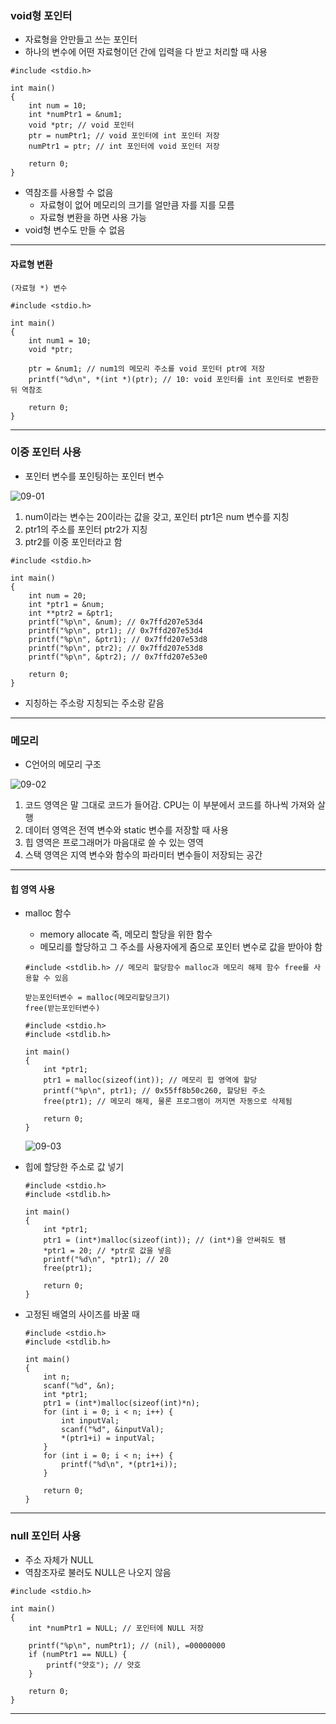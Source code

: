 ### void형 포인터
   - 자료형을 안만들고 쓰는 포인터
   - 하나의 변수에 어떤 자료형이던 간에 입력을 다 받고 처리할 때 사용
   ```
   #include <stdio.h>
   
   int main()
   {
       int num = 10;
       int *numPtr1 = &num1;
       void *ptr; // void 포인터
       ptr = numPtr1; // void 포인터에 int 포인터 저장
       numPtr1 = ptr; // int 포인터에 void 포인터 저장
       
       return 0;
   }
   ```
   - 역참조를 사용할 수 없음
      - 자료형이 없어 메모리의 크기를 얼만큼 자를 지를 모름
      - 자료형 변환을 하면 사용 가능
   - void형 변수도 만들 수 없음
---

#### 자료형 변환
   ```
   (자료형 *) 변수
   ```
   
   ```
   #include <stdio.h>
   
   int main()
   {
       int num1 = 10;
       void *ptr;
       
       ptr = &num1; // num1의 메모리 주소를 void 포인터 ptr에 저장
       printf("%d\n", *(int *)(ptr); // 10: void 포인터를 int 포인터로 변환한 뒤 역참조
       
       return 0;
   }
   ```
---

### 이중 포인터 사용
   - 포인터 변수를 포인팅하는 포인터 변수   
   
   ![09-01]()   
   
   1. num이라는 변수는 20이라는 값을 갖고, 포인터 ptr1은 num 변수를 지칭
   2. ptr1의 주소를 포인터 ptr2가 지칭
   3. ptr2를 이중 포인터라고 함
   
   ```
   #include <stdio.h>
   
   int main()
   {
       int num = 20;
       int *ptr1 = &num;
       int **ptr2 = &ptr1;
       printf("%p\n", &num); // 0x7ffd207e53d4
       printf("%p\n", ptr1); // 0x7ffd207e53d4
       printf("%p\n", &ptr1); // 0x7ffd207e53d8
       printf("%p\n", ptr2); // 0x7ffd207e53d8
       printf("%p\n", &ptr2); // 0x7ffd207e53e0
       
       return 0;
   }
   ```
   - 지칭하는 주소랑 지칭되는 주소랑 같음
---

### 메모리
   - C언어의 메모리 구조   
   
   ![09-02]()   
   
   1. 코드 영역은 말 그대로 코드가 들어감. CPU는 이 부분에서 코드를 하나씩 가져와 살행
   2. 데이터 영역은 전역 변수와 static 변수를 저장할 때 사용
   3. 힙 영역은 프로그래머가 마음대로 쓸 수 있는 영역
   4. 스택 영역은 지역 변수와 함수의 파라미터 변수들이 저장되는 공간
---

#### 힙 영역 사용
   - malloc 함수
      - memory allocate 즉, 메모리 할당을 위한 함수
      - 메모리를 할당하고 그 주소를 사용자에게 줌으로 포인터 변수로 값을 받아야 함
      ```
      #include <stdlib.h> // 메모리 할당함수 malloc과 메모리 해제 함수 free를 사용할 수 있음
      
      받는포인터변수 = malloc(메모리할당크기)
      free(받는포인터변수)
      ```
      
      ```
      #include <stdio.h>
      #include <stdlib.h>
      
      int main()
      {
          int *ptr1;
          ptr1 = malloc(sizeof(int)); // 메모리 힙 영역에 할당
          printf("%p\n", ptr1); // 0x55ff8b50c260, 할당된 주소
          free(ptr1); // 메모리 해제, 물론 프로그램이 꺼지면 자동으로 삭제됨
          
          return 0;
      }
      ```
      
      ![09-03]()   
      
   - 힙에 할당한 주소로 값 넣기
      ```
      #include <stdio.h>
      #include <stdlib.h>
      
      int main()
      {
          int *ptr1;
          ptr1 = (int*)malloc(sizeof(int)); // (int*)을 안써줘도 됌
          *ptr1 = 20; // *ptr로 값을 넣음
          printf("%d\n", *ptr1); // 20
          free(ptr1);
          
          return 0;
      }
      ```
      
   - 고정된 배열의 사이즈를 바꿀 때
      ```
      #include <stdio.h>
      #include <stdlib.h>
      
      int main()
      {
          int n;
          scanf("%d", &n);
          int *ptr1;
          ptr1 = (int*)malloc(sizeof(int)*n);
          for (int i = 0; i < n; i++) {
              int inputVal;
              scanf("%d", &inputVal);
              *(ptr1+i) = inputVal;
          }
          for (int i = 0; i < n; i++) {
              printf("%d\n", *(ptr1+i));
          }
          
          return 0;
      }
      ```
---

### null 포인터 사용
   - 주소 자체가 NULL
   - 역참조자로 불러도 NULL은 나오지 않음
   ```
   #include <stdio.h>
   
   int main()
   {
       int *numPtr1 = NULL; // 포인터에 NULL 저장
       
       printf("%p\n", numPtr1); // (nil), =00000000
       if (numPtr1 == NULL) {
           printf("얏호"); // 얏호
       }
       
       return 0;
   }
   ```
---              
   

